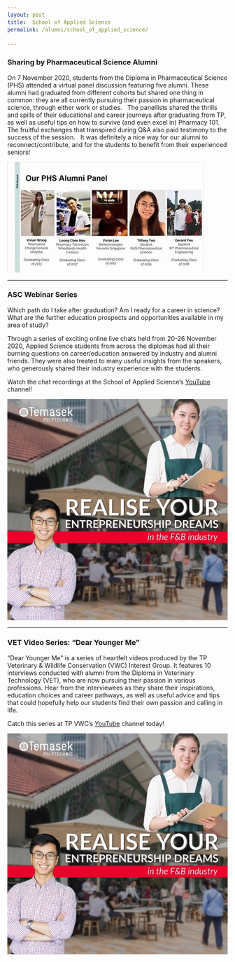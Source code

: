 ```yaml
---
layout: post
title:  School of Applied Science
permalink: /alumni/school_of_applied_science/

---
```

### Sharing by Pharmaceutical Science Alumni ###
On 7 November 2020, students from the Diploma in Pharmaceutical Science (PHS) attended a virtual panel discussion featuring five alumni. These alumni had graduated from different cohorts but shared one thing in common: they are all currently pursuing their passion in pharmaceutical science, through either work or studies.
 
The panellists shared the thrills and spills of their educational and career journeys after graduating from TP, as well as useful tips on how to survive (and even excel in) Pharmacy 101. The fruitful exchanges that transpired during Q&A also paid testimony to the success of the session. 
 
It was definitely a nice way for our alumni to reconnect/contribute, and for the students to benefit from their experienced seniors!

![PHS Alumni](/images/BeConnected_buzz_ASC1.jpg)

---
### ASC Webinar Series ###
Which path do I take after graduation? Am I ready for a career in science? What are the further education prospects and opportunities available in my area of study? 

Through a series of exciting online live chats held from 20-26 November 2020, Applied Science students from across the diplomas had all their burning questions on career/education answered by industry and alumni friends. They were also treated to many useful insights from the speakers, who generously shared their industry experience with the students.

Watch the chat recordings at the School of Applied Science’s [YouTube](https://www.youtube.com/channel/UCXtXxcKj3SM-kKb3PXt_TVw/videos?app=desktop) channel! 

![NEA F&B](/images/BeConnected_FNB.png)

---
### VET Video Series: “Dear Younger Me” ###
“Dear Younger Me” is a series of heartfelt videos produced by the TP Veterinary & Wildlife Conservation (VWC) Interest Group. It features 10 interviews conducted with alumni from the Diploma in Veterinary Technology (VET), who are now pursuing their passion in various professions. Hear from the interviewees as they share their inspirations, education choices and career pathways, as well as useful advice and tips that could hopefully help our students find their own passion and calling in life.

Catch this series at TP VWC’s [YouTube](https://www.youtube.com/channel/UC6ZdE4cqXBj39EFGcY6LqSQ/videos?app=desktop) channel today!

![NEA F&B](/images/BeConnected_FNB.png)
